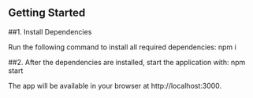 ## Getting Started

##1. Install Dependencies

Run the following command to install all required dependencies:
npm i

##2. After the dependencies are installed, start the application with:
npm start

The app will be available in your browser at http://localhost:3000.
